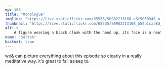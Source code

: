 ```yaml
---
ep: 108
title: "Monologue"
imglink: "https://live.staticflickr.com/65535/50982213168_e6f9039346_o.jpg"
thumbnail: "https://live.staticflickr.com/65535/50982213168_b54b1caa8d_q.jpg"
alt: >
    A figure wearing a black cloak with the hood up, its face is a neutral Greek chorus mask with black emptiness behind the eye and mouth openings.
name: "Salts&"
hastext: true
---
```

we& can picture everything about this episode so clearly in a really meditative way. it's great to fall asleep to.